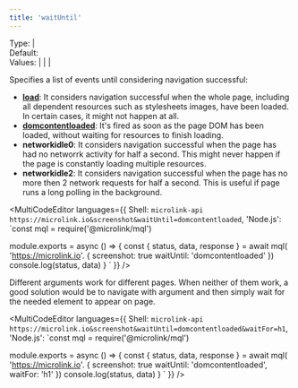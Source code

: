 ```yaml
---
title: 'waitUntil'
--- 
```


Type: <TypeContainer><Type children='<string>'/> | <Type children='<string[]>'/></TypeContainer><br/>
Default: <Type children="'load'"/><br/>
Values: <TypeContainer><Type children="'load'"/> | <Type children="'domcontentloaded'"/> | <Type children="'networkidle0'"/> | <Type children="'networkidle2'"/></TypeContainer>

Specifies a list of events until considering navigation successful:

- [**load**](https://developer.mozilla.org/en-US/docs/Web/API/Window/load_event): It considers navigation successful when the whole page, including all dependent resources such as stylesheets images, have been loaded. In certain cases, it might not happen at all.
- [**domcontentloaded**](https://developer.mozilla.org/en-US/docs/Web/API/Document/DOMContentLoaded_event): It's fired as soon as the page DOM has been loaded, without waiting for resources to finish loading.
- **networkidle0**: It considers navigation successful when the page has had no networrk activity for half a second. This might never happen if the page is constantly loading multiple resources.
- **networkidle2**: It considers navigation successful when the page has no more then 2 network requests for half a second. This is useful if page runs a long polling in the background.

<MultiCodeEditor languages={{
  Shell: `microlink-api https://microlink.io&screenshot&waitUntil=domcontentloaded`,
  'Node.js': `const mql = require('@microlink/mql')
 
module.exports = async () => {
  const { status, data, response } = await mql(
    'https://microlink.io'. { 
      screenshot: true
      waitUntil: 'domcontentloaded'
  })
  console.log(status, data)
}
  `
  }} 
/>

Different arguments work for different pages. When neither of them work, a good solution would be to navigate with <Type children="'domcontentloaded'"/> argument and then simply wait for the needed element to appear on page.

<MultiCodeEditor languages={{
  Shell: `microlink-api https://microlink.io&screenshot&waitUntil=domcontentloaded&waitFor=h1`,
  'Node.js': `const mql = require('@microlink/mql')
 
module.exports = async () => {
  const { status, data, response } = await mql(
    'https://microlink.io'. { 
      screenshot: true
      waitUntil: 'domcontentloaded',
      waitFor: 'h1'
  })
  console.log(status, data)
}
  `
  }} 
/>
